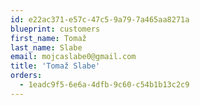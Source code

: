 ```yaml
---
id: e22ac371-e57c-47c5-9a79-7a465aa8271a
blueprint: customers
first_name: Tomaž
last_name: Slabe
email: mojcaslabe0@gmail.com
title: 'Tomaž Slabe'
orders:
  - 1eadc9f5-6e6a-4dfb-9c60-c54b1b13c2c9
---
```

